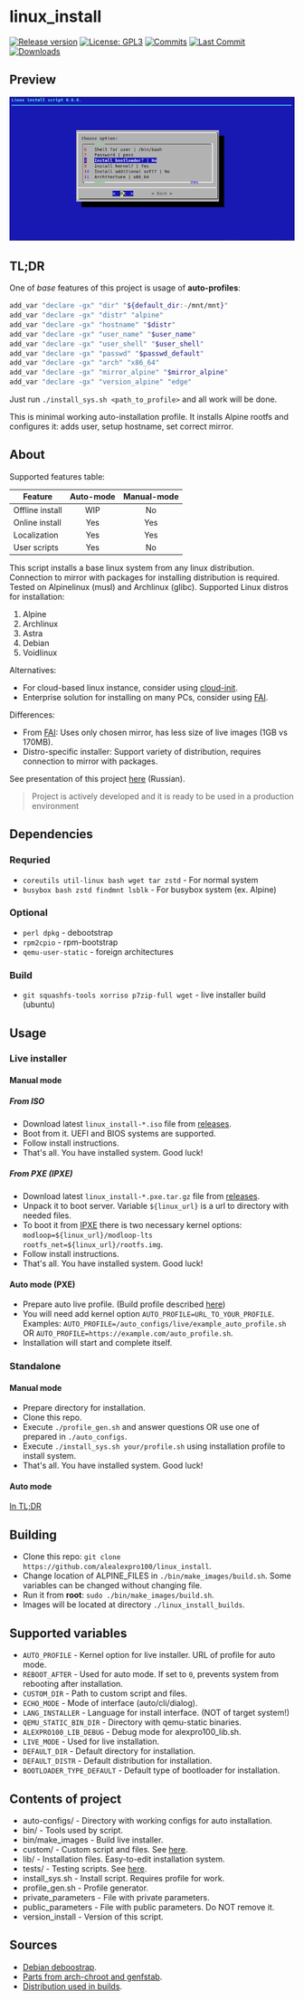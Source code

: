 linux_install
=============

[![Release version](https://img.shields.io/github/v/release/alealexpro100/linux_install?color=blue&label=&style=for-the-badge)](https://github.com/alealexpro100/linux_install/releases/latest)
[![License: GPL3](https://img.shields.io/badge/license-GPL3-blue?style=for-the-badge)](LICENSE)
[![Commits](https://img.shields.io/github/commit-activity/m/alealexpro100/linux_install?label=commits&style=for-the-badge)](https://github.com/alealexpro100/linux_install/commits)
[![Last Commit](https://img.shields.io/github/last-commit/alealexpro100/linux_install/master?label=&style=for-the-badge)](https://github.com/alealexpro100/linux_install/commits)
[![Downloads](https://img.shields.io/github/downloads/alealexpro100/linux_install/total?style=for-the-badge&color=blue)](https://github.com/alealexpro100/linux_install/releases/latest)

## Preview

![preview](docs/preview.png)

## TL;DR

One of _base_ features of this project is usage of __auto-profiles__:

```bash
add_var "declare -gx" "dir" "${default_dir:-/mnt/mnt}"
add_var "declare -gx" "distr" "alpine"
add_var "declare -gx" "hostname" "$distr"
add_var "declare -gx" "user_name" "$user_name"
add_var "declare -gx" "user_shell" "$user_shell"
add_var "declare -gx" "passwd" "$passwd_default"
add_var "declare -gx" "arch" "x86_64"
add_var "declare -gx" "mirror_alpine" "$mirror_alpine"
add_var "declare -gx" "version_alpine" "edge"
```

Just run `./install_sys.sh <path_to_profile>` and all work will be done.

This is minimal working auto-installation profile. It installs Alpine rootfs and configures it: adds user, setup hostname, set correct mirror.

## About

Supported features table:

|Feature          | Auto-mode | Manual-mode|
|-----------------|:---------:|:----------:|
|Offline install  | WIP       | No         |
|Online install   | Yes       | Yes        |
|Localization     | Yes       | Yes        |
|User scripts     | Yes       | No         |

This script installs a base linux system from any linux distribution.
Connection to mirror with packages for installing distribution is required.
Tested on Alpinelinux (musl) and Archlinux (glibc).
Supported Linux distros for installation:

1. Alpine
2. Archlinux
3. Astra
4. Debian
5. Voidlinux

Alternatives:

* For cloud-based linux instance, consider using [cloud-init](https://cloud-init.io/).
* Enterprise solution for installing on many PCs, consider using [FAI](https://fai-project.org/).

Differences:

* From [FAI](https://fai-project.org/): Uses only chosen mirror, has less size of live images (1GB vs 170MB).
* Distro-specific installer: Support variety of distribution, requires connection to mirror with packages.

See presentation of this project [here](https://mirror.alexpro100.ru/scripts_files/other/presentations/Linux_install.pdf) (Russian).

> Project is actively developed and it is ready to be used in a production environment

## Dependencies

### Requried

* `coreutils util-linux bash wget tar zstd` - For normal system
* `busybox bash zstd findmnt lsblk` - For busybox system (ex. Alpine)

### Optional

* `perl dpkg` - debootstrap
* `rpm2cpio` - rpm-bootstrap
* `qemu-user-static` - foreign architectures

### Build

* `git squashfs-tools xorriso p7zip-full wget` - live installer build (ubuntu)

## Usage

### Live installer

#### Manual mode

##### From ISO

* Download latest `linux_install-*.iso` file from [releases](https://github.com/alealexpro100/linux_install/releases).
* Boot from it. UEFI and BIOS systems are supported.
* Follow install instructions.
* That's all. You have installed system. Good luck!

##### From PXE (IPXE)

* Download latest `linux_install-*.pxe.tar.gz` file from [releases](https://github.com/alealexpro100/linux_install/releases).
* Unpack it to boot server. Variable `${linux_url}` is a url to directory with needed files.
* To boot it from [IPXE](https://ipxe.org/) there is two necessary kernel options: `modloop=${linux_url}/modloop-lts rootfs_net=${linux_url}/rootfs.img`.
* Follow install instructions.
* That's all. You have installed system. Good luck!

#### Auto mode (PXE)

* Prepare auto live profile. (Build profile described [here](docs/auto_configs.md))
* You will need add kernel option `AUTO_PROFILE=URL_TO_YOUR_PROFILE`. Examples: `AUTO_PROFILE=/auto_configs/live/example_auto_profile.sh` OR `AUTO_PROFILE=https://example.com/auto_profile.sh`.
* Installation will start and complete itself.

### Standalone

#### Manual mode

* Prepare directory for installation.
* Clone this repo.
* Execute `./profile_gen.sh` and answer questions OR use one of prepared in `./auto_configs`.
* Execute `./install_sys.sh your/profile.sh` using installation profile to install system.
* That's all. You have installed system. Good luck!

#### Auto mode

[In TL;DR](#tldr)

## Building

* Clone this repo: `git clone https://github.com/alealexpro100/linux_install`.
* Change location of ALPINE_FILES in `./bin/make_images/build.sh`. Some variables can be changed without changing file.
* Run it from **root**: `sudo ./bin/make_images/build.sh`.
* Images will be located at directory `./linux_install_builds`.

## Supported variables

* `AUTO_PROFILE` - Kernel option for live installer. URL of profile for auto mode.
* `REBOOT_AFTER` - Used for auto mode. If set to `0`, prevents system from rebooting after installation.
* `CUSTOM_DIR` - Path to custom script and files.
* `ECHO_MODE` - Mode of interface (auto/cli/dialog).
* `LANG_INSTALLER` - Language for install interface. (NOT of target system!)
* `QEMU_STATIC_BIN_DIR` - Directory with qemu-static binaries.
* `ALEXPRO100_LIB_DEBUG` - Debug mode for alexpro100_lib.sh.
* `LIVE_MODE` - Used for live installation.
* `DEFAULT_DIR` - Default directory for installation.
* `DEFAULT_DISTR` - Default distribution for installation.
* `BOOTLOADER_TYPE_DEFAULT` - Default type of bootloader for installation.

## Contents of project

* auto-configs/ - Directory with working configs for auto installation.
* bin/ - Tools used by script.
* bin/make_images - Build live installer.
* custom/ - Custom script and files. See [here](custom/README.md).
* lib/ - Installation files. Easy-to-edit installation system.
* tests/ - Testing scripts. See [here](tests/README.md).
* install_sys.sh - Install script. Requires profile for work.
* profile_gen.sh - Profile generator.
* private_parameters - File with private parameters.
* public_parameters - File with public parameters. Do NOT remove it.
* version_install - Version of this script.

## Sources

* [Debian deboostrap](http://ftp.debian.org/debian/pool/main/d/debootstrap/).
* [Parts from arch-chroot and genfstab](https://www.archlinux.org/packages/extra/any/arch-install-scripts/download/).
* [Distribution used in builds](https://alpinelinux.org/downloads/).

